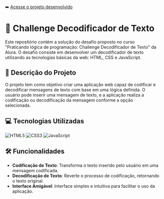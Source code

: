 ➡️ [Acesse o projeto desenvolvido](https://karla-daiane.github.io/decodificador-de-texto/ "Veja o resultado")

# 🔐 Challenge Decodificador de Texto
Este repositório contém a solução do desafio proposto no curso "Praticando lógica de programação: Challenge Decodificador de Texto" da Alura. O desafio consiste em desenvolver um decodificador de texto utilizando as tecnologias básicas da web: HTML, CSS e JavaScript.

## 📝 Descrição do Projeto
O projeto tem como objetivo criar uma aplicação web capaz de codificar e decodificar mensagens de texto com base em uma lógica definida. O usuário pode inserir uma mensagem de texto, e a aplicação realiza a codificação ou decodificação da mensagem conforme a opção selecionada.

## 💻 Tecnologias Utilizadas
![HTML5](https://img.shields.io/badge/HTML5-E34F26?style=for-the-badge&logo=html5&logoColor=white)
![CSS3](https://img.shields.io/badge/CSS3-1572B6?style=for-the-badge&logo=css3&logoColor=white)
![JavaScript](https://img.shields.io/badge/JavaScript-F7DF1E?style=for-the-badge&logo=javascript&logoColor=black)

## 🛠️ Funcionalidades
- **Codificação de Texto**: Transforma o texto inserido pelo usuário em uma mensagem codificada.
- **Decodificação de Texto**: Reverte o processo de codificação, retornando o texto original.
- **Interface Amigável**: Interface simples e intuitiva para facilitar o uso da aplicação.
